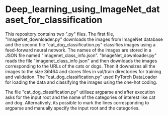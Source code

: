 # Deep_learning_using_ImageNet_dataset_for_classification
This repository contains two ".py" files. The first file, "ImageNet_downloader.py" downloads the images from ImageNet database and the second file "cat_dog_classification.py" classifies images using a feed-forward neural network. The names of the images are stored in a JSON file named "imagenet_class_info.json". "ImageNet_downloader.py" reads the file "imagenet_class_info.json" and then downloads the images corresponding to the URLs of the cats or dogs. Then it downsizes all the images to the size 3*64*64 and stores files in val/train directories for training and validation. 
The "cat_dog_classification.py" used PyTorch DataLoader for loading the data and classifying the images using the one-hot coding. 


The file "cat_dog_classification.py" utilisez argparse and after execution asks for the input root and the name of the categories of interest like cat and dog. Alternatively, its possible to mark the lines corresponding to argparse and manually specify the input root and the categories.
